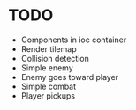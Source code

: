 # TODO
* Components in ioc container
* Render tilemap
* Collision detection
* Simple enemy
* Enemy goes toward player
* Simple combat
* Player pickups

